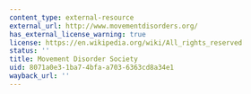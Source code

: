 ```yaml
---
content_type: external-resource
external_url: http://www.movementdisorders.org/
has_external_license_warning: true
license: https://en.wikipedia.org/wiki/All_rights_reserved
status: ''
title: Movement Disorder Society
uid: 8071a0e3-1ba7-4bfa-a703-6363cd8a34e1
wayback_url: ''
---
```

